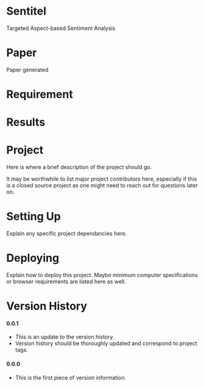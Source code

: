 Sentitel
================
Targeted Aspect-based Sentiment Analysis

Paper
================
Paper generated 

Requirement
=================

Results
=================


Project
=================
Here is where a brief description of the project should go.

It may be worthwhile to list major project contributors here, especially if this is a closed source project as one might need to reach out for questions later on.

Setting Up
=================
Explain any specific project dependancies here.


Deploying
=================
Explain how to deploy this project. Maybe minimum computer specifications or browser requirements are listed here as well.

Version History
=================
#### 0.0.1
- This is an update to the version history.
- Version history should be thoroughly updated and correspond to project tags.

#### 0.0.0
- This is the first piece of version information.
